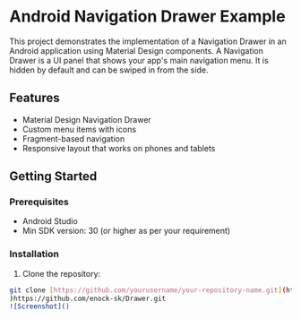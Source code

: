 # Android Navigation Drawer Example

This project demonstrates the implementation of a Navigation Drawer in an Android application using Material Design components. A Navigation Drawer is a UI panel that shows your app's main navigation menu. It is hidden by default and can be swiped in from the side.

## Features

- Material Design Navigation Drawer
- Custom menu items with icons
- Fragment-based navigation
- Responsive layout that works on phones and tablets

## Getting Started

### Prerequisites

- Android Studio
- Min SDK version: 30 (or higher as per your requirement)

### Installation

1. Clone the repository:
```bash
git clone [https://github.com/yourusername/your-repository-name.git](https://github.com/enock-sk/Drawer.git
)https://github.com/enock-sk/Drawer.git
![Screenshot]()
